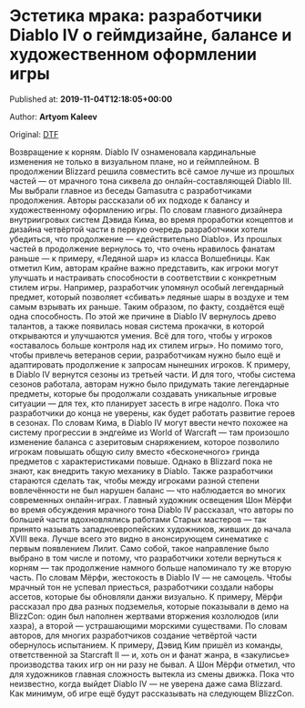 
# Эстетика мрака: разработчики Diablo IV о геймдизайне, балансе и художественном оформлении игры

Published at: **2019-11-04T12:18:05+00:00**

Author: **Artyom Kaleev**

Original: [DTF](https://dtf.ru/games/79398-estetika-mraka-razrabotchiki-diablo-iv-o-geymdizayne-balanse-i-hudozhestvennom-oformlenii-igry)

Возвращение к корням.
Diablo IV ознаменовала кардинальные изменения не только в визуальном плане, но и геймплейном. В продолжении Blizzard решила совместить всё самое лучше из прошлых частей — от мрачного тона сиквела до онлайн-составляющей Diablo III.
Мы выбрали главное из беседы Gamasutra с разработчиками продолжения. Авторы рассказали об их подходе к балансу и художественному оформлению игры.
По словам главного дизайнера внутриигровых систем Дэвида Кима, во время проработки концептов и дизайна четвёртой части в первую очередь разработчики хотели убедиться, что продолжение — «действительно Diablo».
Из прошлых частей в продолжение вернулось то, что очень нравилось фанатам раньше — к примеру, «Ледяной шар» из класса Волшебницы.
Как отметил Ким, авторам крайне важно представить, как игроки могут улучшать и настраивать способности в соответствии с конкретным стилем игры. Например, разработчик упомянул особый легендарный предмет, который позволяет «сбивать» ледяные шары в воздухе и тем самым взрывать их раньше. Таким образом, по факту, создаётся ещё одна способность.
По этой же причине в Diablo IV вернулось древо талантов, а также появилась новая система прокачки, в которой открываются и улучшаются умения. Всё для того, чтобы у игроков «оставалось больше контроля над их стилем игры».
Но помимо того, чтобы привлечь ветеранов серии, разработчикам нужно было ещё и адаптировать продолжение к запросам нынешних игроков. К примеру, в Diablo IV вернутся сезоны из третьей части. И для того, чтобы система сезонов работала, авторам нужно было придумать такие легендарные предметы, которые бы продолжали создавать уникальные игровые ситуации — для тех, кто планирует засесть в игре надолго.
Пока что разработчики до конца не уверены, как будет работать развитие героев в сезонах. По словам Кима, в Diablo IV могут ввести нечто похожее на систему прогрессии в эндгейме из World of Warcraft — там произошло изменение баланса с азеритовым снаряжением, которое позволило игрокам повышать общую силу вместо «бесконечного» гринда предметов с характеристиками повыше.
Однако в Blizzard пока не знают, как внедрить такую механику в Diablo.
Также разработчики стараются сделать так, чтобы между игроками разной степени вовлечённости не был нарушен баланс — что наблюдается во многих современных онлайн-играх.
Главный художник освещения Шон Мёрфи во время обсуждения мрачного тона Diablo IV рассказал, что авторы по большей части вдохновлялись работами Старых мастеров — так принято называть западноевропейских художников, живших до начала XVIII века. Лучше всего это видно в анонсирующем синематике с первым появлением Лилит.
Само собой, такое направление было выбрано в том числе и потому, что разработчики хотели вернуться к корням — так продолжение намного больше напоминало ту же вторую часть.
По словам Мёрфи, жестокость в Diablo IV — не самоцель.
Чтобы мрачный тон не успевал приесться, разработчики создали наборы ассетов, которые бы обновляли данжи визуально. К примеру, Мёрфи рассказал про два разных подземелья, которые показывали в демо на BlizzCon: один был наполнен жертвами вторжения козлолюдов (или хазра), а второй — устрашающими морскими существами.
По словам авторов, для многих разработчиков создание четвёртой части обернулось испытанием. К примеру, Дэвид Ким пришёл из команды, ответственной за Starcraft II — и, хоть он и фанат жанра, в «закулисье» производства таких игр он ни разу не бывал.
А Шон Мёрфи отметил, что для художников главная сложность вытекла из смены движка.
Пока что неизвестно, когда выйдет Diablo IV — не уверена даже сама Blizzard. Как минимум, об игре ещё будут рассказывать на следующем BlizzCon.
